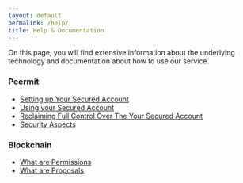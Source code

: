 ```yaml
---
layout: default
permalink: /help/
title: Help & Documentation
---
```


On this page, you will find extensive information about the underlying
technology and documentation about how to use our service.

### Peermit

* [Setting up Your Secured Account](/howto/setup/)
* [Using your Secured Account](/howto/usage/)
* [Reclaiming Full Control Over The Your Secured Account](/howto/reclaim/)
* [Security Aspects](/security/)

### Blockchain

* [What are Permissions](/help/permissions/)
* [What are Proposals](/help/proposal/)
